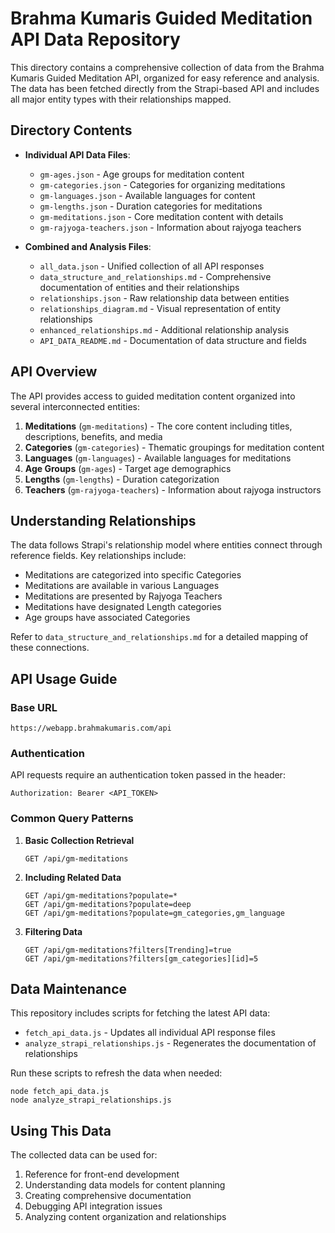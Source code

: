 # Brahma Kumaris Guided Meditation API Data Repository

This directory contains a comprehensive collection of data from the Brahma Kumaris Guided Meditation API, organized for easy reference and analysis. The data has been fetched directly from the Strapi-based API and includes all major entity types with their relationships mapped.

## Directory Contents

- **Individual API Data Files**:
  - `gm-ages.json` - Age groups for meditation content
  - `gm-categories.json` - Categories for organizing meditations
  - `gm-languages.json` - Available languages for content
  - `gm-lengths.json` - Duration categories for meditations
  - `gm-meditations.json` - Core meditation content with details
  - `gm-rajyoga-teachers.json` - Information about rajyoga teachers

- **Combined and Analysis Files**:
  - `all_data.json` - Unified collection of all API responses
  - `data_structure_and_relationships.md` - Comprehensive documentation of entities and their relationships
  - `relationships.json` - Raw relationship data between entities
  - `relationships_diagram.md` - Visual representation of entity relationships
  - `enhanced_relationships.md` - Additional relationship analysis
  - `API_DATA_README.md` - Documentation of data structure and fields

## API Overview

The API provides access to guided meditation content organized into several interconnected entities:

1. **Meditations** (`gm-meditations`) - The core content including titles, descriptions, benefits, and media
2. **Categories** (`gm-categories`) - Thematic groupings for meditation content
3. **Languages** (`gm-languages`) - Available languages for meditations
4. **Age Groups** (`gm-ages`) - Target age demographics 
5. **Lengths** (`gm-lengths`) - Duration categorization
6. **Teachers** (`gm-rajyoga-teachers`) - Information about rajyoga instructors

## Understanding Relationships

The data follows Strapi's relationship model where entities connect through reference fields. Key relationships include:

- Meditations are categorized into specific Categories
- Meditations are available in various Languages
- Meditations are presented by Rajyoga Teachers
- Meditations have designated Length categories
- Age groups have associated Categories

Refer to `data_structure_and_relationships.md` for a detailed mapping of these connections.

## API Usage Guide

### Base URL
```
https://webapp.brahmakumaris.com/api
```

### Authentication
API requests require an authentication token passed in the header:
```
Authorization: Bearer <API_TOKEN>
```

### Common Query Patterns

1. **Basic Collection Retrieval**
   ```
   GET /api/gm-meditations
   ```

2. **Including Related Data**
   ```
   GET /api/gm-meditations?populate=*
   GET /api/gm-meditations?populate=deep
   GET /api/gm-meditations?populate=gm_categories,gm_language
   ```

3. **Filtering Data**
   ```
   GET /api/gm-meditations?filters[Trending]=true
   GET /api/gm-meditations?filters[gm_categories][id]=5
   ```

## Data Maintenance

This repository includes scripts for fetching the latest API data:

- `fetch_api_data.js` - Updates all individual API response files
- `analyze_strapi_relationships.js` - Regenerates the documentation of relationships

Run these scripts to refresh the data when needed:
```
node fetch_api_data.js
node analyze_strapi_relationships.js
```

## Using This Data

The collected data can be used for:

1. Reference for front-end development
2. Understanding data models for content planning
3. Creating comprehensive documentation
4. Debugging API integration issues
5. Analyzing content organization and relationships 